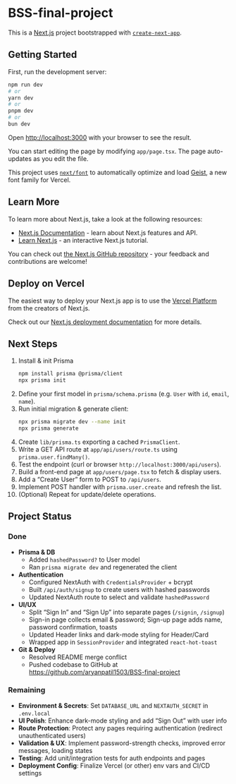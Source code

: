 # BSS-final-project

This is a [Next.js](https://nextjs.org) project bootstrapped with [`create-next-app`](https://nextjs.org/docs/app/api-reference/cli/create-next-app).

## Getting Started

First, run the development server:

```bash
npm run dev
# or
yarn dev
# or
pnpm dev
# or
bun dev
```

Open [http://localhost:3000](http://localhost:3000) with your browser to see the result.

You can start editing the page by modifying `app/page.tsx`. The page auto-updates as you edit the file.

This project uses [`next/font`](https://nextjs.org/docs/app/building-your-application/optimizing/fonts) to automatically optimize and load [Geist](https://vercel.com/font), a new font family for Vercel.

## Learn More

To learn more about Next.js, take a look at the following resources:

- [Next.js Documentation](https://nextjs.org/docs) - learn about Next.js features and API.
- [Learn Next.js](https://nextjs.org/learn) - an interactive Next.js tutorial.

You can check out [the Next.js GitHub repository](https://github.com/vercel/next.js) - your feedback and contributions are welcome!

## Deploy on Vercel

The easiest way to deploy your Next.js app is to use the [Vercel Platform](https://vercel.com/new?utm_medium=default-template&filter=next.js&utm_source=create-next-app&utm_campaign=create-next-app-readme) from the creators of Next.js.

Check out our [Next.js deployment documentation](https://nextjs.org/docs/app/building-your-application/deploying) for more details.

## Next Steps

1. Install & init Prisma
   ```bash
   npm install prisma @prisma/client
   npx prisma init
   ```
2. Define your first model in `prisma/schema.prisma` (e.g. `User` with `id`, `email`, `name`).
3. Run initial migration & generate client:
   ```bash
   npx prisma migrate dev --name init
   npx prisma generate
   ```
4. Create `lib/prisma.ts` exporting a cached `PrismaClient`.
5. Write a GET API route at `app/api/users/route.ts` using `prisma.user.findMany()`.
6. Test the endpoint (curl or browser `http://localhost:3000/api/users`).
7. Build a front-end page at `app/users/page.tsx` to fetch & display users.
8. Add a “Create User” form to POST to `/api/users`.
9. Implement POST handler with `prisma.user.create` and refresh the list.
10. (Optional) Repeat for update/delete operations.

## Project Status

### Done
- **Prisma & DB**
  - Added `hashedPassword?` to User model
  - Ran `prisma migrate dev` and regenerated the client
- **Authentication**
  - Configured NextAuth with `CredentialsProvider` + bcrypt
  - Built `/api/auth/signup` to create users with hashed passwords
  - Updated NextAuth route to select and validate `hashedPassword`
- **UI/UX**
  - Split “Sign In” and “Sign Up” into separate pages (`/signin`, `/signup`)
  - Sign-in page collects email & password; Sign-up page adds name, password confirmation, toasts
  - Updated Header links and dark-mode styling for Header/Card
  - Wrapped app in `SessionProvider` and integrated `react-hot-toast`
- **Git & Deploy**
  - Resolved README merge conflict
  - Pushed codebase to GitHub at https://github.com/aryanpatil1503/BSS-final-project

### Remaining
- **Environment & Secrets**: Set `DATABASE_URL` and `NEXTAUTH_SECRET` in `.env.local`
- **UI Polish**: Enhance dark-mode styling and add “Sign Out” with user info
- **Route Protection**: Protect any pages requiring authentication (redirect unauthenticated users)
- **Validation & UX**: Implement password-strength checks, improved error messages, loading states
- **Testing**: Add unit/integration tests for auth endpoints and pages
- **Deployment Config**: Finalize Vercel (or other) env vars and CI/CD settings
